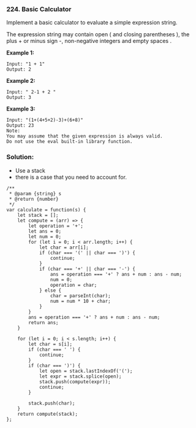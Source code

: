### 224. Basic Calculator

Implement a basic calculator to evaluate a simple expression string.

The expression string may contain open ( and closing parentheses ), the plus + or minus sign -, non-negative integers and empty spaces .

**Example 1:**
```
Input: "1 + 1"
Output: 2
```

**Example 2:**
```
Input: " 2-1 + 2 "
Output: 3
```

**Example 3:**
```
Input: "(1+(4+5+2)-3)+(6+8)"
Output: 23
Note:
You may assume that the given expression is always valid.
Do not use the eval built-in library function.
```

### Solution:
- Use a stack
- there is a case that you need to account for.
```
/**
 * @param {string} s
 * @return {number}
 */
var calculate = function(s) {
    let stack = [];
    let compute = (arr) => {
        let operation = '+';
        let ans = 0;
        let num = 0;
        for (let i = 0; i < arr.length; i++) {
            let char = arr[i];
            if (char === '(' || char === ')') {
                continue;
            }
            if (char === '+' || char === '-') {
                ans = operation === '+' ? ans + num : ans - num;
                num = 0;
                operation = char;
            } else {
                char = parseInt(char);
                num = num * 10 + char;
            }
        }
        ans = operation === '+' ? ans + num : ans - num;
        return ans;
    }
    
    for (let i = 0; i < s.length; i++) {
        let char = s[i];
        if (char === ' ') {
            continue;
        }
        if (char === ')') {
            let open = stack.lastIndexOf('(');
            let expr = stack.splice(open);
            stack.push(compute(expr));
            continue;
        }
        
        stack.push(char);
    }
    return compute(stack);
};
```
